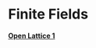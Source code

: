 # **Finite Fields**

<a href="https://valeriomaiolo.github.io/finite-fields/">**Open Lattice 1**</a>

